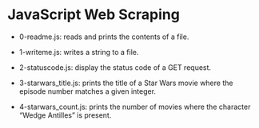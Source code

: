 # JavaScript Web Scraping

* 0-readme.js: reads and prints the contents of a file.

* 1-writeme.js: writes a string to a file.

* 2-statuscode.js: display the status code of a GET request.

* 3-starwars_title.js: prints the title of a Star Wars movie where the episode number matches a given integer.

* 4-starwars_count.js: prints the number of movies where the character “Wedge Antilles” is present.


